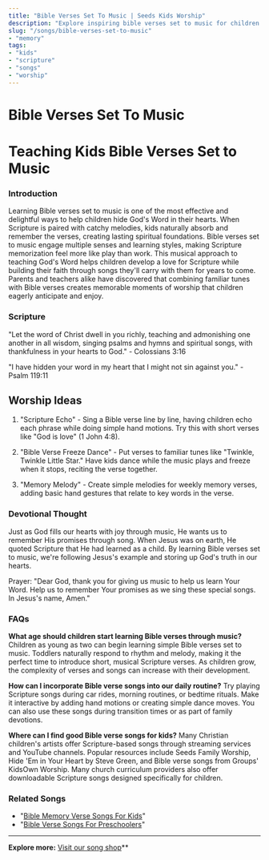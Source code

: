 ```yaml
---
title: "Bible Verses Set To Music | Seeds Kids Worship"
description: "Explore inspiring bible verses set to music for children's worship and faith development. Biblical music resources for families and ministry."
slug: "/songs/bible-verses-set-to-music"
- "memory"
tags:
- "kids"
- "scripture"
- "songs"
- "worship"
---
```


# Bible Verses Set To Music

# Teaching Kids Bible Verses Set to Music

### Introduction
Learning Bible verses set to music is one of the most effective and delightful ways to help children hide God's Word in their hearts. When Scripture is paired with catchy melodies, kids naturally absorb and remember the verses, creating lasting spiritual foundations. Bible verses set to music engage multiple senses and learning styles, making Scripture memorization feel more like play than work. This musical approach to teaching God's Word helps children develop a love for Scripture while building their faith through songs they'll carry with them for years to come. Parents and teachers alike have discovered that combining familiar tunes with Bible verses creates memorable moments of worship that children eagerly anticipate and enjoy.

### Scripture
"Let the word of Christ dwell in you richly, teaching and admonishing one another in all wisdom, singing psalms and hymns and spiritual songs, with thankfulness in your hearts to God." - Colossians 3:16

"I have hidden your word in my heart that I might not sin against you." - Psalm 119:11

## Worship Ideas
1. "Scripture Echo" - Sing a Bible verse line by line, having children echo each phrase while doing simple hand motions. Try this with short verses like "God is love" (1 John 4:8).

2. "Bible Verse Freeze Dance" - Put verses to familiar tunes like "Twinkle, Twinkle Little Star." Have kids dance while the music plays and freeze when it stops, reciting the verse together.

3. "Memory Melody" - Create simple melodies for weekly memory verses, adding basic hand gestures that relate to key words in the verse.

### Devotional Thought
Just as God fills our hearts with joy through music, He wants us to remember His promises through song. When Jesus was on earth, He quoted Scripture that He had learned as a child. By learning Bible verses set to music, we're following Jesus's example and storing up God's truth in our hearts.

Prayer: "Dear God, thank you for giving us music to help us learn Your Word. Help us to remember Your promises as we sing these special songs. In Jesus's name, Amen."

### FAQs

**What age should children start learning Bible verses through music?**
Children as young as two can begin learning simple Bible verses set to music. Toddlers naturally respond to rhythm and melody, making it the perfect time to introduce short, musical Scripture verses. As children grow, the complexity of verses and songs can increase with their development.

**How can I incorporate Bible verse songs into our daily routine?**
Try playing Scripture songs during car rides, morning routines, or bedtime rituals. Make it interactive by adding hand motions or creating simple dance moves. You can also use these songs during transition times or as part of family devotions.

**Where can I find good Bible verse songs for kids?**
Many Christian children's artists offer Scripture-based songs through streaming services and YouTube channels. Popular resources include Seeds Family Worship, Hide 'Em in Your Heart by Steve Green, and Bible verse songs from Groups' KidsOwn Worship. Many church curriculum providers also offer downloadable Scripture songs designed specifically for children.

### Related Songs

- "[Bible Memory Verse Songs For Kids](/songs/bible-memory-verse-songs-for-kids/)"
- "[Bible Verse Songs For Preschoolers](/songs/bible-verse-songs-for-preschoolers/)"

---

**Explore more:** [Visit our song shop](https://seedskidsworship.com/shop)**

<!-- Schema Markup -->
<script type="application/ld+json">
{
  "@context": "https://schema.org",
  "@type": "MusicRecording",
  "name": "Bible Verses Set To Music",
  "byArtist": {
    "@type": "MusicGroup",
    "name": "Seeds Kids Worship"
  },
  "isFamilyFriendly": true,
  "url": "https://seedskidsworship.com/songs/bible-verses-set-to-music/"
}
</script>